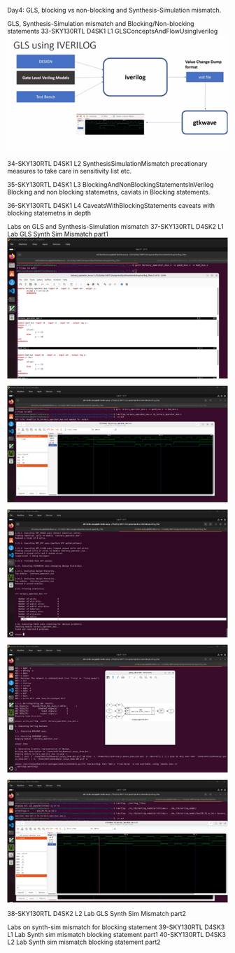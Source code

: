 Day4:
GLS, blocking vs non-blocking and Synthesis-Simulation mismatch.

GLS, Synthesis-Simulation mismatch and Blocking/Non-blocking statements
33-SKY130RTL D4SK1 L1 GLSConceptsAndFlowUsingIverilog
[![Day4_GLS_intro](../week1_assets/Day4_GLS_intro.png)](../week1_assets/Day4_GLS_intro.png)

34-SKY130RTL D4SK1 L2 SynthesisSimulationMismatch
precationary measures to take care in sensitivity list etc. 

35-SKY130RTL D4SK1 L3 BlockingAndNonBlockingStatementsInVerilog
Blocking and non blocking statemetns, caviats in Blocking statements.

36-SKY130RTL D4SK1 L4 CaveatsWithBlockingStatements
caveats with blocking statemetns in depth 


Labs on GLS and Synthesis-Simulation mismatch
37-SKY130RTL D4SK2 L1 Lab GLS Synth Sim Mismatch part1
[![Day4_ternary_good_mux_bad_mux](../week1_assets/Day4_ternary_good_mux_bad_mux.png)](../week1_assets/Day4_ternary_good_mux_bad_mux.png)

[![Day4_simulation_ternary_wave](../week1_assets/Day4_simulation_ternary_wave.png)](../week1_assets/Day4_simulation_ternary_wave.png)

[![Day4_synth_stat_ternary](../week1_assets/Day4_synth_stat_ternary.png)](../week1_assets/Day4_synth_stat_ternary.png)

[![Day4_synth_ternary_result_view](../week1_assets/Day4_synth_ternary_result_view.png)](../week1_assets/Day4_synth_ternary_result_view.png)

[![Day4_sim_ternary_synth_netlist](../week1_assets/Day4_sim_ternary_synth_netlist.png)](../week1_assets/Day4_sim_ternary_synth_netlist.png)

38-SKY130RTL D4SK2 L2 Lab GLS Synth Sim Mismatch part2

Labs on synth-sim mismatch for blocking statement
39-SKY130RTL D4SK3 L1 Lab Synth sim mismatch blocking statement part1
40-SKY130RTL D4SK3 L2 Lab Synth sim mismatch blocking statement part2